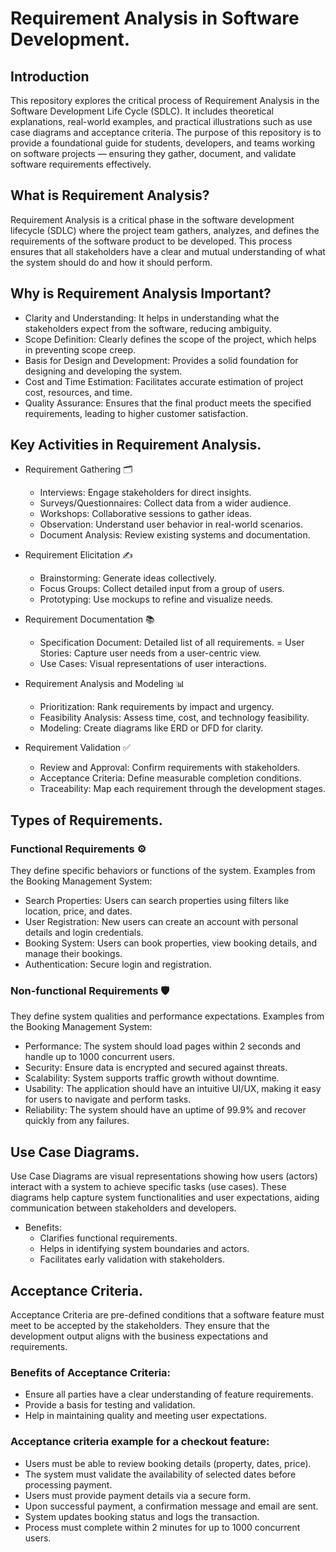 # Requirement Analysis in Software Development.
## Introduction
This repository explores the critical process of Requirement Analysis in the Software Development Life Cycle (SDLC). It includes theoretical explanations, real-world examples, and practical illustrations such as use case diagrams and acceptance criteria. The purpose of this repository is to provide a foundational guide for students, developers, and teams working on software projects — ensuring they gather, document, and validate software requirements effectively.


## What is Requirement Analysis?
Requirement Analysis is a critical phase in the software development lifecycle (SDLC) where the project team gathers, analyzes, and defines the requirements of the software product to be developed. This process ensures that all stakeholders have a clear and mutual understanding of what the system should do and how it should perform.


## Why is Requirement Analysis Important?
- Clarity and Understanding: It helps in understanding what the stakeholders expect from the software, reducing ambiguity.
- Scope Definition: Clearly defines the scope of the project, which helps in preventing scope creep.
- Basis for Design and Development: Provides a solid foundation for designing and developing the system.
- Cost and Time Estimation: Facilitates accurate estimation of project cost, resources, and time.
- Quality Assurance: Ensures that the final product meets the specified requirements, leading to higher customer satisfaction.


## Key Activities in Requirement Analysis.
- Requirement Gathering 🗂️
  - Interviews: Engage stakeholders for direct insights.
  - Surveys/Questionnaires: Collect data from a wider audience.
  - Workshops: Collaborative sessions to gather ideas.
  - Observation: Understand user behavior in real-world scenarios.
  - Document Analysis: Review existing systems and documentation.

- Requirement Elicitation ✍️
  - Brainstorming: Generate ideas collectively.
  - Focus Groups: Collect detailed input from a group of users.
  - Prototyping: Use mockups to refine and visualize needs.

- Requirement Documentation 📚
  - Specification Document: Detailed list of all requirements.
  = User Stories: Capture user needs from a user-centric view.
  - Use Cases: Visual representations of user interactions.

- Requirement Analysis and Modeling 📊
  - Prioritization: Rank requirements by impact and urgency.
  - Feasibility Analysis: Assess time, cost, and technology feasibility.
  - Modeling: Create diagrams like ERD or DFD for clarity.

- Requirement Validation ✅
  - Review and Approval: Confirm requirements with stakeholders.
  - Acceptance Criteria: Define measurable completion conditions.
  - Traceability: Map each requirement through the development stages.

 
## Types of Requirements.
### Functional Requirements ⚙️
They define specific behaviors or functions of the system.
Examples from the Booking Management System:
  - Search Properties: Users can search properties using filters like location, price, and dates.
  - User Registration: New users can  create an account with personal details and login credentials.
  - Booking System: Users can book properties, view booking details, and manage their bookings.
  - Authentication: Secure login and registration.

### Non-functional Requirements 🛡️
They define system qualities and performance expectations.
Examples from the Booking Management System:
  - Performance: The system should load pages within 2 seconds and handle up to 1000 concurrent users.
  - Security: Ensure data is encrypted and secured against threats.
  - Scalability: System supports traffic growth without downtime.
  - Usability: The application should have an intuitive UI/UX, making it easy for users to navigate and perform tasks.
  - Reliability: The system should have an uptime of 99.9% and recover quickly from any failures.


## Use Case Diagrams.
Use Case Diagrams are visual representations showing how users (actors) interact with a system to achieve specific tasks (use cases). These diagrams help capture system functionalities and user expectations, aiding communication between stakeholders and developers.
- Benefits:
  - Clarifies functional requirements.
  - Helps in identifying system boundaries and actors.
  - Facilitates early validation with stakeholders.


## Acceptance Criteria.
Acceptance Criteria are pre-defined conditions that a software feature must meet to be accepted by the stakeholders. They ensure that the development output aligns with the business expectations and requirements.

### Benefits of Acceptance Criteria:
  - Ensure all parties have a clear understanding of feature requirements.
  - Provide a basis for testing and validation.
  - Help in maintaining quality and meeting user expectations.

### Acceptance criteria example for a checkout feature:
  - Users must be able to review booking details (property, dates, price).
  - The system must validate the availability of selected dates before processing payment.
  - Users must provide payment details via a secure form.
  - Upon successful payment, a confirmation message and email are sent.
  - System updates booking status and logs the transaction.
  - Process must complete within 2 minutes for up to 1000 concurrent users.

